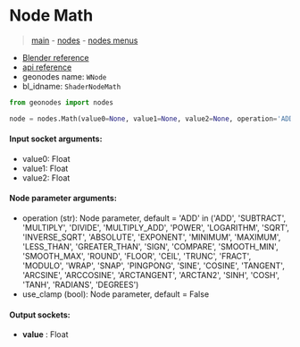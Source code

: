 # Node Math

> [main](../structure.md) - [nodes](nodes.md) - [nodes menus](nodes_menus.md)

- [Blender reference](https://docs.blender.org/manual/en/latest/modeling/geometry_nodes/utilities/math.html)
- [api reference](https://docs.blender.org/api/current/bpy.types.ShaderNodeMath.html)
- geonodes name: `WNode`
- bl_idname: `ShaderNodeMath`

```python
from geonodes import nodes

node = nodes.Math(value0=None, value1=None, value2=None, operation='ADD', use_clamp=False)
```

#### Input socket arguments:

- value0: Float
- value1: Float
- value2: Float

#### Node parameter arguments:

- operation (str): Node parameter, default = 'ADD' in ('ADD', 'SUBTRACT', 'MULTIPLY', 'DIVIDE', 'MULTIPLY_ADD', 'POWER', 'LOGARITHM', 'SQRT', 'INVERSE_SQRT', 'ABSOLUTE', 'EXPONENT', 'MINIMUM', 'MAXIMUM', 'LESS_THAN', 'GREATER_THAN', 'SIGN', 'COMPARE', 'SMOOTH_MIN', 'SMOOTH_MAX', 'ROUND', 'FLOOR', 'CEIL', 'TRUNC', 'FRACT', 'MODULO', 'WRAP', 'SNAP', 'PINGPONG', 'SINE', 'COSINE', 'TANGENT', 'ARCSINE', 'ARCCOSINE', 'ARCTANGENT', 'ARCTAN2', 'SINH', 'COSH', 'TANH', 'RADIANS', 'DEGREES')
- use_clamp (bool): Node parameter, default = False

#### Output sockets:

- **value** : Float

